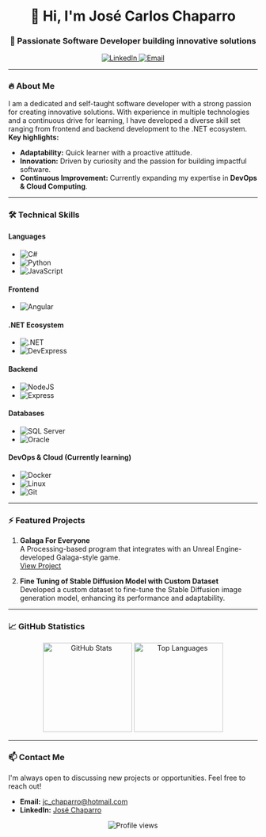 <h1 align="center">👋 Hi, I'm José Carlos Chaparro</h1>
<h3 align="center">🚀 Passionate Software Developer building innovative solutions</h3>

<p align="center">
  <a href="https://www.linkedin.com/in/josé-chaparro-56a3211b9" target="_blank">
    <img src="https://img.shields.io/badge/-LinkedIn-0077B5?style=flat-square&logo=linkedin&logoColor=white" alt="LinkedIn"/>
  </a>
  <a href="mailto:jc_chaparro@hotmail.com">
    <img src="https://img.shields.io/badge/-Email-D14836?style=flat-square&logo=gmail&logoColor=white" alt="Email"/>
  </a>
</p>

---

### 🔥 About Me

I am a dedicated and self-taught software developer with a strong passion for creating innovative solutions. With experience in multiple technologies and a continuous drive for learning, I have developed a diverse skill set ranging from frontend and backend development to the .NET ecosystem.  
**Key highlights:**  
- **Adaptability:** Quick learner with a proactive attitude.  
- **Innovation:** Driven by curiosity and the passion for building impactful software.  
- **Continuous Improvement:** Currently expanding my expertise in **DevOps & Cloud Computing**.

---

### 🛠️ Technical Skills

#### Languages
- ![C#](https://img.shields.io/badge/c%23-%23239120.svg?style=for-the-badge&logo=csharp&logoColor=white)
- ![Python](https://img.shields.io/badge/-Python-3776AB?logo=python&logoColor=white)
- ![JavaScript](https://img.shields.io/badge/-JavaScript-F7DF1E?logo=javascript&logoColor=black)

#### Frontend
- ![Angular](https://img.shields.io/badge/-Angular-DD0031?logo=angular&logoColor=white)

#### .NET Ecosystem
- ![.NET](https://img.shields.io/badge/-.NET-512BD4?logo=.net&logoColor=white)
- ![DevExpress](https://img.shields.io/badge/-DevExpress-FF7200?logo=devexpress&logoColor=white)

#### Backend
- ![NodeJS](https://img.shields.io/badge/node.js-6DA55F?style=for-the-badge&logo=node.js&logoColor=white)
- ![Express](https://img.shields.io/badge/-Express-000000?logo=express&logoColor=white)

#### Databases
- ![SQL Server](https://img.shields.io/badge/-SQL%20Server-CC2927?logo=microsoft-sql-server&logoColor=white)
- ![Oracle](https://img.shields.io/badge/-Oracle-F80000?logo=oracle&logoColor=white)

#### DevOps & Cloud (Currently learning)
- ![Docker](https://img.shields.io/badge/-Docker-2496ED?logo=docker&logoColor=white)
- ![Linux](https://img.shields.io/badge/-Linux-FCC624?logo=linux&logoColor=black)
- ![Git](https://img.shields.io/badge/-Git-F05032?logo=git&logoColor=white)

---

### ⚡ Featured Projects

1. **Galaga For Everyone**  
   A Processing-based program that integrates with an Unreal Engine-developed Galaga-style game.  
   [View Project](https://github.com/JoseCarlosChaparro/GalagaForEveryone)

2. **Fine Tuning of Stable Diffusion Model with Custom Dataset**  
   Developed a custom dataset to fine-tune the Stable Diffusion image generation model, enhancing its performance and adaptability.

---

### 📈 GitHub Statistics

<p align="center">
  <img height="180em" src="https://github-readme-stats.vercel.app/api?username=JoseCarlosChaparro&show_icons=true&theme=dark&hide_border=true" alt="GitHub Stats"/>
  <img height="180em" src="https://github-readme-stats.vercel.app/api/top-langs/?username=JoseCarlosChaparro&layout=compact&theme=dark&hide_border=true" alt="Top Languages"/>
</p>

---

### 📫 Contact Me

I'm always open to discussing new projects or opportunities. Feel free to reach out!

- **Email:** [jc_chaparro@hotmail.com](mailto:jc_chaparro@hotmail.com)
- **LinkedIn:** [José Chaparro](https://www.linkedin.com/in/josé-chaparro-56a3211b9)

<p align="center">
  <img src="https://komarev.com/ghpvc/?username=JoseCarlosChaparro&color=blueviolet" alt="Profile views"/>
</p>
